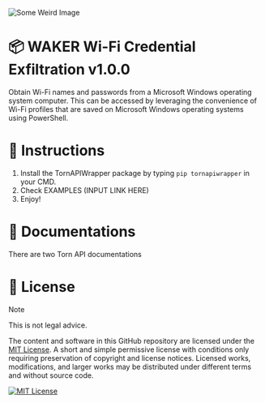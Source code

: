 ![Some Weird Image](https://github.com/cxdzc/wifi-credential-exfil/assets/110936008/11c7bdde-e4b0-4cdf-9ccd-22e4b86f28ad)

# 📦 WAKER Wi-Fi Credential Exfiltration v1.0.0
Obtain Wi-Fi names and passwords from a Microsoft Windows operating system computer. This can be accessed by leveraging the convenience of Wi-Fi profiles that are saved on Microsoft Windows operating systems using PowerShell. 

# 📄 Instructions
1. Install the TornAPIWrapper package by typing `pip tornapiwrapper` in your CMD.
2. Check EXAMPLES (INPUT LINK HERE)
3. Enjoy!

# 📑 Documentations
There are two Torn API documentations

# 📜 License
> [!NOTE]
> This is not legal advice.

The content and software in this GitHub repository are licensed under the [MIT License](LICENSE). A short and simple permissive license with conditions only requiring preservation of copyright and license notices. Licensed works, modifications, and larger works may be distributed under different terms and without source code.

<a rel="license" href="LICENSE"><img alt="MIT License" src="https://img.shields.io/badge/License-MIT-ab1436"/></a>
